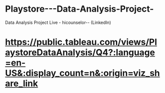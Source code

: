 # Playstore---Data-Analysis-Project-
Data Analysis Project Live - hicounselor-- (LinkedIn)


# https://public.tableau.com/views/PlaystoreDataAnalysis/Q4?:language=en-US&:display_count=n&:origin=viz_share_link
